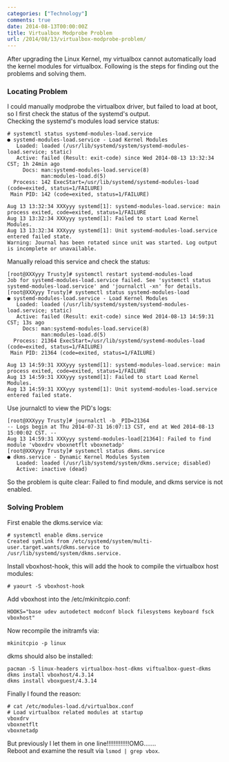 ```yaml
---
categories: ["Technology"]
comments: true
date: 2014-08-13T00:00:00Z
title: Virtualbox Modprobe Problem
url: /2014/08/13/virtualbox-modprobe-problem/
---
```


After upgrading the Linux Kernel, my virtualbox cannot automatically load the kernel modules for virtualbox. Following is the steps for finding out the problems and solving them.     
### Locating Problem
I could manually modprobe the virtualbox driver, but failed to load at boot, so I first check the status of the systemd's output.    
Checking the systemd's modules load service status:     

```
# systemctl status systemd-modules-load.service
● systemd-modules-load.service - Load Kernel Modules
   Loaded: loaded (/usr/lib/systemd/system/systemd-modules-load.service; static)
   Active: failed (Result: exit-code) since Wed 2014-08-13 13:32:34 CST; 1h 24min ago
     Docs: man:systemd-modules-load.service(8)
           man:modules-load.d(5)
  Process: 142 ExecStart=/usr/lib/systemd/systemd-modules-load (code=exited, status=1/FAILURE)
 Main PID: 142 (code=exited, status=1/FAILURE)

Aug 13 13:32:34 XXXyyy systemd[1]: systemd-modules-load.service: main process exited, code=exited, status=1/FAILURE
Aug 13 13:32:34 XXXyyy systemd[1]: Failed to start Load Kernel Modules.
Aug 13 13:32:34 XXXyyy systemd[1]: Unit systemd-modules-load.service entered failed state.
Warning: Journal has been rotated since unit was started. Log output is incomplete or unavailable.

```

Manually reload this service and check the status:    

```
[root@XXXyyy Trusty]# systemctl restart systemd-modules-load
Job for systemd-modules-load.service failed. See 'systemctl status systemd-modules-load.service' and 'journalctl -xn' for details.
[root@XXXyyy Trusty]# systemctl status systemd-modules-load
● systemd-modules-load.service - Load Kernel Modules
   Loaded: loaded (/usr/lib/systemd/system/systemd-modules-load.service; static)
   Active: failed (Result: exit-code) since Wed 2014-08-13 14:59:31 CST; 13s ago
     Docs: man:systemd-modules-load.service(8)
           man:modules-load.d(5)
  Process: 21364 ExecStart=/usr/lib/systemd/systemd-modules-load (code=exited, status=1/FAILURE)
 Main PID: 21364 (code=exited, status=1/FAILURE)

Aug 13 14:59:31 XXXyyy systemd[1]: systemd-modules-load.service: main process exited, code=exited, status=1/FAILURE
Aug 13 14:59:31 XXXyyy systemd[1]: Failed to start Load Kernel Modules.
Aug 13 14:59:31 XXXyyy systemd[1]: Unit systemd-modules-load.service entered failed state.

```
Use journalctl to view the PID's logs:    

```
[root@XXXyyy Trusty]# journalctl -b _PID=21364
-- Logs begin at Thu 2014-07-31 16:07:13 CST, end at Wed 2014-08-13 15:00:02 CST. --
Aug 13 14:59:31 XXXyyy systemd-modules-load[21364]: Failed to find module 'vboxdrv vboxnetflt vboxnetadp'
[root@XXXyyy Trusty]# systemctl status dkms.service 
● dkms.service - Dynamic Kernel Modules System
   Loaded: loaded (/usr/lib/systemd/system/dkms.service; disabled)
   Active: inactive (dead)

```
So the problem is quite clear: Failed to find module, and dkms service is not enabled.    
### Solving Problem
First enable the dkms.service via:    

```
# systemctl enable dkms.service
Created symlink from /etc/systemd/system/multi-user.target.wants/dkms.service to /usr/lib/systemd/system/dkms.service.

```
Install vboxhost-hook, this will add the hook to compile the virtualbox host modules:    

```
# yaourt -S vboxhost-hook

```
Add vboxhost into the /etc/mkinitcpio.conf:    

```
HOOKS="base udev autodetect modconf block filesystems keyboard fsck vboxhost"

```
Now recompile the initramfs via:    

```
mkinitcpio -p linux

```
dkms should also be installed:    

```
pacman -S linux-headers virtualbox-host-dkms viftualbox-guest-dkms
dkms install vboxhost/4.3.14
dkms install vboxguest/4.3.14

```

Finally I found the reason:    

```
# cat /etc/modules-load.d/virtualbox.conf
# Load virtualbox related modules at startup
vboxdrv
vboxnetflt
vboxnetadp

```
But previously I let them in one line!!!!!!!!!!!!!OMG.......    
Reboot and examine the result via `lsmod | grep vbox`.    
